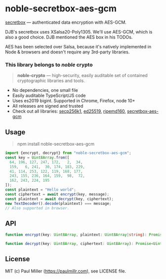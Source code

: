 # noble-secretbox-aes-gcm

[secretbox](https://nacl.cr.yp.to/secretbox.html) — authenticated data encryption with AES-GCM.

DJB's secretbox uses XSalsa20-Poly1305. We'll use AES-GCM, which is also a good choice. DJB mentioned the AES box in his TODOs.

AES has been selected over Salsa, because it's natively implemented in Node & browsers and doesn't require any 3rd-party libraries.

### This library belongs to *noble* crypto

> **noble-crypto** — high-security, easily auditable set of contained cryptographic libraries and tools.

- No dependencies, one small file
- Easily auditable TypeScript/JS code
- Uses es2019 bigint. Supported in Chrome, Firefox, node 10+
- All releases are signed and trusted
- Check out all libraries:
  [secp256k1](https://github.com/paulmillr/noble-secp256k1),
  [ed25519](https://github.com/paulmillr/noble-ed25519),
  [ripemd160](https://github.com/paulmillr/noble-ripemd160),
  [secretbox-aes-gcm](https://https://github.com/paulmillr/noble-secretbox-aes-gcm)

## Usage

> npm install noble-secretbox-aes-gcm

```js
import {encrypt, decrypt} from "noble-secretbox-aes-gcm";
const key = Uint8Array.from([
  64, 196, 127, 247, 172,   2,  34,
  159,   6, 241,  30, 174, 183, 229,
  41, 114, 253, 122, 119, 168, 177,
  243, 155, 236, 164, 159,  98,  72,
  162, 243, 224, 195
]);
const plaintext = "Hello world";
const ciphertext = await encrypt(key, message);
const plaintext = await decrypt(key, ciphertext);
new TextDecoder().decode(plaintext) === message;
// Also supported in browser.
```

## API

```typescript
function encrypt(key: Uint8Array, plaintext: Uint8Array|string): Promise<Uint8Array>;
```

```typescript
function decrypt(key: Uint8Array, ciphertext: Uint8Array): Promise<Uint8Array>;
```

## License

MIT (c) Paul Miller (https://paulmillr.com), see LICENSE file.
